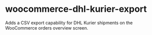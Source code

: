 # woocommerce-dhl-kurier-export
Adds a CSV export capability for DHL Kurier shipments on the WooCommerce orders overview screen.
